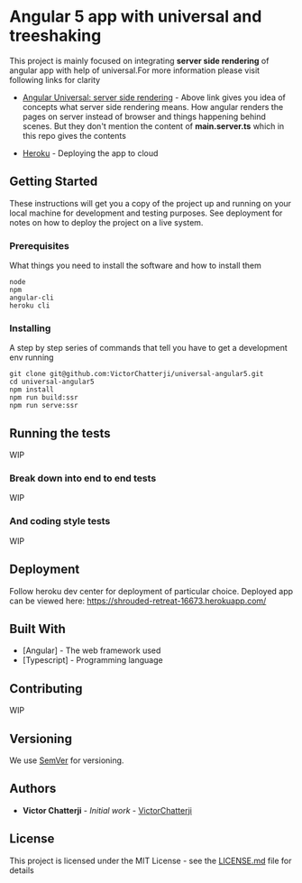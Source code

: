 # Angular 5 app with universal and treeshaking

This project is mainly focused on integrating **server side rendering** of angular app
with help of universal.For more information please visit following links for clarity

* [Angular Universal: server side rendering](https://angular.io/guide/universal) - Above link gives you idea of concepts what server side rendering means. How angular renders the pages on server instead of browser and things happening behind scenes. But they don't mention the content of **main.server.ts** which in this repo gives the contents

* [Heroku](https://devcenter.heroku.com/) - Deploying the app to cloud


## Getting Started

These instructions will get you a copy of the project up and running on your local machine for development and testing purposes. See deployment for notes on how to deploy the project on a live system.

### Prerequisites

What things you need to install the software and how to install them

```
node
npm
angular-cli
heroku cli
```

### Installing

A step by step series of commands that tell you have to get a development env running

```
git clone git@github.com:VictorChatterji/universal-angular5.git
cd universal-angular5
npm install
npm run build:ssr
npm run serve:ssr
```

## Running the tests

WIP

### Break down into end to end tests

WIP

### And coding style tests

WIP

## Deployment

Follow heroku dev center for deployment of particular choice. Deployed app can be viewed here: https://shrouded-retreat-16673.herokuapp.com/

## Built With

* [Angular] - The web framework used
* [Typescript] - Programming language

## Contributing

WIP

## Versioning

We use [SemVer](http://semver.org/) for versioning.

## Authors

* **Victor Chatterji** - *Initial work* - [VictorChatterji](https://github.com/VictorChatterji)


## License

This project is licensed under the MIT License - see the [LICENSE.md](LICENSE.md) file for details
